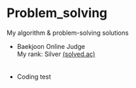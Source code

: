 # Problem_solving
My algorithm &amp; problem-solving solutions

<ul>
<li> Baekjoon Online Judge
  <br> My rank: Silver <a href="https://solved.ac/profile/yunjh0420"> (solved.ac)</a></li><br><br>
  <li> Coding test </li>

</ul>
